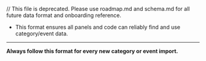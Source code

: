 
// This file is deprecated. Please use roadmap.md and schema.md for all future data format and onboarding reference.
- This format ensures all panels and code can reliably find and use category/event data.

---
**Always follow this format for every new category or event import.**
